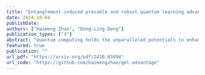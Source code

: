 ```yaml
---
title: "Entanglement-induced provable and robust quantum learning advantages"
date: 2024-10-04
publishDate: 
authors: ["Haimeng Zhao", "Dong-Ling Deng"]
publication_types: ["3"]
abstract: "Quantum computing holds the unparalleled potentials to enhance, speed up or innovate machine learning. However, an unambiguous demonstration of quantum learning advantage has not been achieved so far. Here, we rigorously establish a noise-robust, unconditional quantum learning advantage in terms of expressivity, inference speed, and training efficiency, compared to commonly-used classical machine learning models. Our proof is information-theoretic and pinpoints the origin of this advantage: quantum entanglement can be used to reduce the communication required by non-local machine learning tasks. In particular, we design a fully classical task that can be solved with unit accuracy by a quantum model with a constant number of variational parameters using entanglement resources, whereas commonly-used classical models must scale at least linearly with the size of the task to achieve a larger-than-exponentially-small accuracy. We further show that the quantum model can be trained with constant time and a number of samples inversely proportional to the problem size. We prove that this advantage is robust against constant depolarization noise. We show through numerical simulations that even though the classical models can have improved performance as their sizes are increased, they would suffer from overfitting. The constant-versus-linear separation, bolstered by the overfitting problem, makes it possible to demonstrate the quantum advantage with relatively small system sizes. We demonstrate, through both numerical simulations and trapped-ion experiments on IonQ Aria, the desired quantum-classical learning separation. Our results provide a valuable guide for demonstrating quantum learning advantages in practical applications with current noisy intermediate-scale quantum devices."
featured: true
publication: ""
url_pdf: "https://arxiv.org/pdf/2410.03094"
url_code: "https://github.com/haimengzhao/qml-advantage"
---
```


